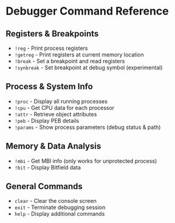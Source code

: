 # Debugger Command Reference

## Registers & Breakpoints
- `!reg` - Print process registers
- `!getreg` - Print registers at current memory location
- `!break` - Set a breakpoint and read registers
- `!synbreak` - Set breakpoint at debug symbol (experimental)

## Process & System Info
- `!proc` - Display all running processes
- `!cpu` - Get CPU data for each processor
- `!attr` - Retrieve object attributes
- `!peb` - Display PEB details
- `!params` - Show process parameters (debug status & path)

## Memory & Data Analysis
- `!mbi` - Get MBI info (only works for unprotected process)
- `!bit` - Display Bitfield data

## General Commands
- `clear` - Clear the console screen
- `exit` - Terminate debugging session
- `help` - Display additional commands


                                   

                                
